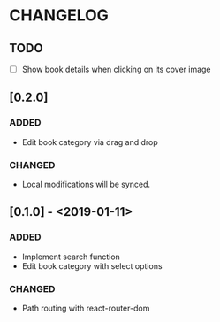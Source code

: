 # CHANGELOG

## TODO

- [ ] Show book details when clicking on its cover image

## [0.2.0]

### ADDED

- Edit book category via drag and drop

### CHANGED

- Local modifications will be synced.

## [0.1.0] - <2019-01-11>

### ADDED

- Implement search function
- Edit book category with select options

### CHANGED

- Path routing with react-router-dom
